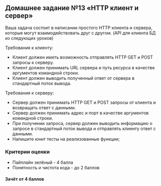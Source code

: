 ## Домашнее задание №13 «HTTP клиент и сервер»

Ваша задача состоит в написании простого HTTP клиента и сервера, которые могут взаимодействовать друг с другом. (API для клиента БД из следующих уроков)

Требования к клиенту:
- Клиент должен иметь возможность отправлять HTTP GET и POST запросы к серверу.
- Клиент должен принимать URL сервера и путь ресурса в качестве аргументов командной строки.
- Клиент должен выводить полученный ответ от сервера в стандартный поток вывода.

Требования к серверу:
- Сервер должен принимать HTTP GET  и POST запросы от клиента и возвращать ответ с данными.
- Сервер должен принимать адрес и порт в качестве аргументов командной строки.
- При получении запроса, сервер должен выводить информацию о запросе в стандартный поток вывода и отправлять клиенту ответ с данными.
- Напишите юнит тесты на реализованные функции;

### Критерии оценки
- Пайплайн зелёный - 4 балла
- Понятность и чистота кода - до 2 баллов

#### Зачёт от 4 баллов